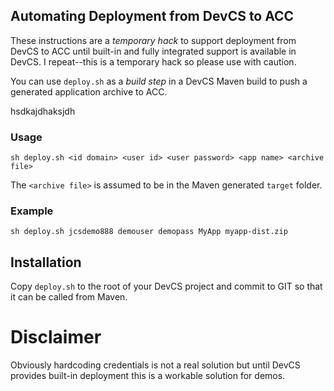 Automating Deployment from DevCS to ACC
---------------------------------------

These instructions are a *temporary hack* to support deployment from
DevCS to ACC until built-in and fully integrated support is available
in DevCS.  I repeat--this is a temporary hack so please use with caution.


You can use `deploy.sh` as a *build step* in a DevCS Maven
build to push a generated application archive to ACC.

hsdkajdhaksjdh

### Usage

`sh deploy.sh <id domain> <user id> <user password> <app name> <archive file>`

The `<archive file>` is assumed to be in the Maven generated `target` folder.

### Example
`sh deploy.sh jcsdemo888 demouser demopass MyApp myapp-dist.zip`

Installation
------------

Copy `deploy.sh` to the root of your DevCS project and commit to GIT so that it can be called from Maven.

Disclaimer
==========
Obviously hardcoding credentials is not a real solution but until DevCS
provides built-in deployment this is a workable solution for demos.
